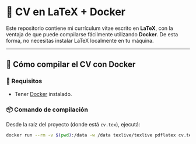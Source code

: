 # 📄 CV en LaTeX + Docker

Este repositorio contiene mi currículum vitae escrito en **LaTeX**, con la ventaja de que puede compilarse fácilmente utilizando **Docker**. De esta forma, no necesitas instalar LaTeX localmente en tu máquina.

---

## 🚀 Cómo compilar el CV con Docker

### 🐳 Requisitos

- Tener [Docker](https://www.docker.com/products/docker-desktop/) instalado.

### 📦 Comando de compilación

Desde la raíz del proyecto (donde está `cv.tex`), ejecutá:

```bash
docker run --rm -v $(pwd):/data -w /data texlive/texlive pdflatex cv.tex
